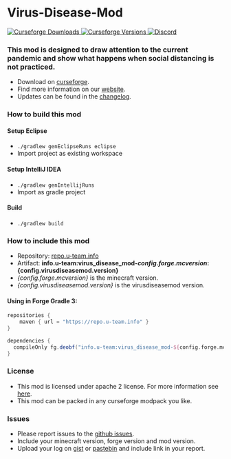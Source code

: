 # Virus-Disease-Mod

[
![Curseforge Downloads](http://cf.way2muchnoise.eu/virus-disease-mod.svg)
![Curseforge Versions](http://cf.way2muchnoise.eu/versions/virus-disease-mod.svg)
](https://www.curseforge.com/minecraft/mc-mods/virus-disease-mod)
[
![Discord](https://img.shields.io/discord/297104769649213441?label=Discord)
](https://discordapp.com/invite/QXbWS36)

### This mod is designed to draw attention to the current pandemic and show what happens when social distancing is not practiced.

- Download on [curseforge](https://www.curseforge.com/minecraft/mc-mods/virus-disease-mod).  
- Find more information on our [website](https://u-team.info/mods/virusdiseasemod).
- Updates can be found in the [changelog](CHANGELOG.md).

### How to build this mod

#### Setup Eclipse
- ``./gradlew genEclipseRuns eclipse``
- Import project as existing workspace

#### Setup IntelliJ IDEA
- ``./gradlew genIntellijRuns``
- Import as gradle project

#### Build
- ``./gradlew build``

### How to include this mod

- Repository: [repo.u-team.info](https://repo.u-team.info)
- Artifact: **info.u-team:virus_disease_mod-${config.forge.mcversion}:${config.virusdiseasemod.version}** 
- *{config.forge.mcversion}* is the minecraft version.
- *{config.virusdiseasemod.version}* is the virusdiseasemod version.

#### Using in Forge Gradle 3:
```gradle
repositories {
    maven { url = "https://repo.u-team.info" }
}

dependencies {
  compileOnly fg.deobf("info.u-team:virus_disease_mod-${config.forge.mcversion}:${config.virusdiseasemod.version}")
}
```

### License

- This mod is licensed under apache 2 license. For more information see [here](LICENSE).  
- This mod can be packed in any curseforge modpack you like.

### Issues

- Please report issues to the [github issues](../../issues).
- Include your minecraft version, forge version and mod version.
- Upload your log on [gist](https://gist.github.com) or [pastebin](https://pastebin.com) and include link in your report.
